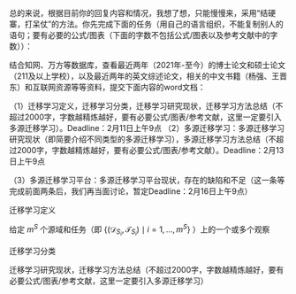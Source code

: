 总的来说，根据目前你的回复内容和情况，我想了想，只能慢慢来，采用“结硬寨，打呆仗”的方法。你先完成下面的任务（用自己的语言组织，不能复制别人的语句；要有必要的公式/图表（下面的字数不包括公式/图表以及参考文献中的字数））：

结合知网、万方等数据库，查看最近两年（2021年-至今）的博士论文和硕士论文（211及以上学校），以及最近两年的英文综述论文，相关的中文书籍（杨强、王晋东）和互联网资源等等资料，提交下面内容的word文档：

（1）迁移学习定义，迁移学习分类，迁移学习研究现状，迁移学习方法总结（不超过2000字，字数越精炼越好，要有必要公式/图表/参考文献，这里一定要引入多源迁移学习）。Deadline：2月11日上午9点
（2）多源迁移学习：多源迁移学习研究现状（即简要介绍不同类型的多源迁移学习），多源迁移学习方法总结（不超过2000字，字数越精炼越好，要有必要公式/图表/参考文献）。Deadline：2月13日上午9点

（3）多源迁移学习平台：多源迁移学习平台现状，存在的缺陷和不足（这一条等完成前面两条后，我们再当面讨论，暂定Deadline：2月16日上午9点）



迁移学习定义

给定 $m^S$ 个源域和任务（即 $\left\{\left(\mathcal{D}_{S_{i}}, \mathcal{T}_{S_{i}}\right) \mid i=1, \ldots, m^{S}\right\}$ ）上的一个或多个观察

迁移学习分类

迁移学习研究现状，迁移学习方法总结（不超过2000字，字数越精炼越好，要有必要公式/图表/参考文献，这里一定要引入多源迁移学习）